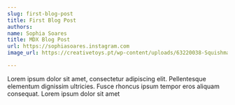 ```yaml
---
slug: first-blog-post
title: First Blog Post
authors:
name: Sophia Soares
title: MDX Blog Post
url: https://sophiasoares.instagram.com
image_url: https://creativetoys.pt/wp-content/uploads/63220038-Squishmallows-Pikachu-Guino-25cm-1.jpg

---
```


Lorem ipsum dolor sit amet, consectetur adipiscing elit. Pellentesque elementum dignissim ultricies. Fusce rhoncus ipsum tempor eros aliquam consequat. Lorem ipsum dolor sit amet
